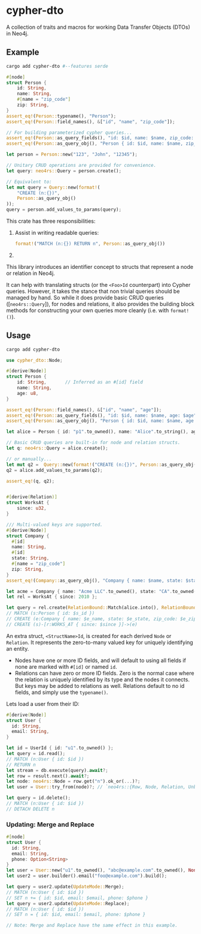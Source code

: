 # cypher-dto

A collection of traits and macros for working Data Transfer Objects (DTOs) in Neo4j.

## Example

```sh
cargo add cypher-dto #--features serde
```

```rust
#[node]
struct Person {
    id: String,
    name: String,
    #[name = "zip_code"]
    zip: String,
}
assert_eq!(Person::typename(), "Person");
assert_eq!(Person::field_names(), &["id", "name", "zip_code"]);

// For building parameterized cypher queries...
assert_eq!(Person::as_query_fields(), "id: $id, name: $name, zip_code: $zip_code");
assert_eq!(Person::as_query_obj(), "Person { id: $id, name: $name, zip_code: $zip_code }");

let person = Person::new("123", "John", "12345");

// Unitary CRUD operations are provided for convenience.
let query: neo4rs::Query = person.create();

// Equivalent to:
let mut query = Query::new(format!(
    "CREATE (n:{})",
    Person::as_query_obj()
));
query = person.add_values_to_params(query);
```

This crate has three responsibilities:

1. Assist in writing readable queries:
    ```rust
    format!("MATCH (n:{}) RETURN n", Person::as_query_obj())
    ```
2.

This library introduces an identifier concept to structs that represent
a node or relation in Neo4j.

It can help with translating structs (or the `<Foo>Id` counterpart) into Cypher queries.
However, it takes the stance that non trivial queries should be managed by hand.
So while it does provide basic CRUD queries ([`neo4rs::Query`]), for nodes and relations,
it also provides the building block methods for constructing your own queries more cleanly
(i.e. with `format!()`).

## Usage

```sh
cargo add cypher-dto
```

```rust
use cypher_dto::Node;

#[derive(Node)]
struct Person {
    id: String,       // Inferred as an #[id] field
    name: String,
    age: u8,
}

assert_eq!(Person::field_names(), &["id", "name", "age"]);
assert_eq!(Person::as_query_fields(), "id: $id, name: $name, age: $age");
assert_eq!(Person::as_query_obj(), "Person { id: $id, name: $name, age: $age }");

let alice = Person { id: "p1".to_owned(), name: "Alice".to_string(), age: 30 };

// Basic CRUD queries are built-in for node and relation structs.
let q: neo4rs::Query = alice.create();

// or manually...
let mut q2 =  Query::new(format!("CREATE (n:{})", Person::as_query_obj()));
q2 = alice.add_values_to_params(q2);

assert_eq!(q, q2);


#[derive(Relation)]
struct WorksAt {
    since: u32,
}

/// Multi-valued keys are supported.
#[derive(Node)]
struct Company {
  #[id]
  name: String,
  #[id]
  state: String,
  #[name = "zip_code"]
  zip: String,
}
assert_eq!(Company::as_query_obj(), "Company { name: $name, state: $state, zip_code: $zip_code }");

let acme = Company { name: "Acme LLC".to_owned(), state: "CA".to_owned(), zip: "90210".to_owned() };
let rel = WorksAt { since: 2010 };

let query = rel.create(RelationBound::Match(alice.into(), RelationBound::Create(acme)));
// MATCH (s:Person { id: $s_id })
// CREATE (e:Company { name: $e_name, state: $e_state, zip_code: $e_zip_code })
// CREATE (s)-[r:WORKS_AT { since: $since }]->(e)
```

An extra struct, `<StructName>Id`, is created for each derived `Node` or `Relation`.
It represents the zero-to-many valued key for uniquely identifying an entity.

- Nodes have one or more ID fields, and will default to using all fields if none are marked with `#[id]` or named `id`.
- Relations can have zero or more ID fields. Zero is the normal case where the relation is uniquely identified by its type and the nodes it connects. But keys may be added to relations as well. Relations default to no id fields, and simply use the `typename()`.

Lets load a user from their ID:

```rust
#[derive(Node)]
struct User {
  id: String,
  email: String,
}

let id = UserId { id: "u1".to_owned() };
let query = id.read();
// MATCH (n:User { id: $id })
// RETURN n
let stream = db.execute(query).await?;
let row = result.next().await?;
let node: neo4rs::Node = row.get("n").ok_or(...)?;
let user = User::try_from(node)?; // `neo4rs::{Row, Node, Relation, UnboundedRelation}` are supported.

let query = id.delete();
// MATCH (n:User { id: $id })
// DETACH DELETE n
```

### Updating: Merge and Replace

```rust
#[node]
struct User {
  id: String,
  email: String,
  phone: Option<String>
}
let user = User::new("u1".to_owned(), "abc@example.com".to_owned(), None);
let user2 = user.builder().email("foo@example.com").build();

let query = user2.update(UpdateMode::Merge);
// MATCH (n:User { id: $id })
// SET n += { id: $id, email: $email, phone: $phone }
let query = user2.update(UpdateMode::Replace);
// MATCH (n:User { id: $id })
// SET n = { id: $id, email: $email, phone: $phone }

// Note: Merge and Replace have the same effect in this example.
```
